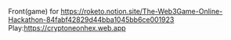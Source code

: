 Front(game) for https://roketo.notion.site/The-Web3Game-Online-Hackathon-84fabf42829d44bba1045bb6ce001923 
Play:https://cryptoneonhex.web.app